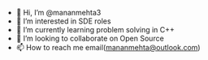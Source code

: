 - 👋 Hi, I’m @mananmehta3
- 👀 I’m interested in SDE roles
- 🌱 I’m currently learning problem solving in C++
- 💞️ I’m looking to collaborate on Open Source
- 📫 How to reach me email(mananmehta@outlook.com)

<!---
mananmehta3/mananmehta3 is a ✨ special ✨ repository because its `README.md` (this file) appears on your GitHub profile.
You can click the Preview link to take a look at your changes.
--->
